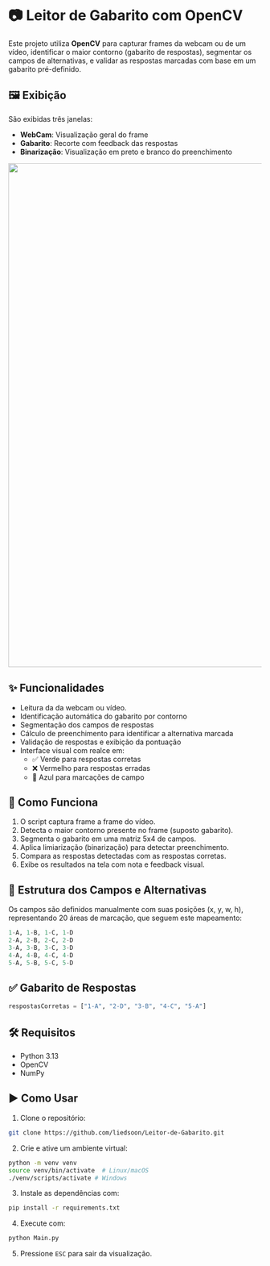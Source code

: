 # 📷 Leitor de Gabarito com OpenCV

Este projeto utiliza **OpenCV** para capturar frames da webcam ou de um vídeo, identificar o maior contorno (gabarito de respostas), segmentar os campos de alternativas, e validar as respostas marcadas com base em um gabarito pré-definido.

## 🖼️ Exibição

São exibidas três janelas:

- **WebCam**: Visualização geral do frame
- **Gabarito**: Recorte com feedback das respostas
- **Binarização**: Visualização em preto e branco do preenchimento

<div align="center">
<img src="https://github.com/user-attachments/assets/cac6ba2d-05fb-45a1-bc96-cae97a335161" width="1000px" />
</div>

## ✨ Funcionalidades

- Leitura da da webcam ou vídeo.
- Identificação automática do gabarito por contorno
- Segmentação dos campos de respostas
- Cálculo de preenchimento para identificar a alternativa marcada
- Validação de respostas e exibição da pontuação
- Interface visual com realce em:
  - ✅ Verde para respostas corretas
  - ❌ Vermelho para respostas erradas
  - 🔲 Azul para marcações de campo

## 🧠 Como Funciona

1. O script captura frame a frame do vídeo.
2. Detecta o maior contorno presente no frame (suposto gabarito).
3. Segmenta o gabarito em uma matriz 5x4 de campos.
4. Aplica limiarização (binarização) para detectar preenchimento.
5. Compara as respostas detectadas com as respostas corretas.
6. Exibe os resultados na tela com nota e feedback visual.

## 📁 Estrutura dos Campos e Alternativas

Os campos são definidos manualmente com suas posições (x, y, w, h), representando 20 áreas de marcação, que seguem este mapeamento:

```python
1-A, 1-B, 1-C, 1-D
2-A, 2-B, 2-C, 2-D
3-A, 3-B, 3-C, 3-D
4-A, 4-B, 4-C, 4-D
5-A, 5-B, 5-C, 5-D
```

## ✅ Gabarito de Respostas

```python
respostasCorretas = ["1-A", "2-D", "3-B", "4-C", "5-A"]
```

## 🛠️ Requisitos

- Python 3.13
- OpenCV
- NumPy

## ▶️ Como Usar

1. Clone o repositório:

```bash
git clone https://github.com/liedsoon/Leitor-de-Gabarito.git
```

2. Crie e ative um ambiente virtual:

```bash
python -m venv venv
source venv/bin/activate  # Linux/macOS
./venv/scripts/activate # Windows
```

3. Instale as dependências com:

```bash
pip install -r requirements.txt
```

4. Execute com:

```bash
python Main.py
```

5. Pressione `ESC` para sair da visualização.



